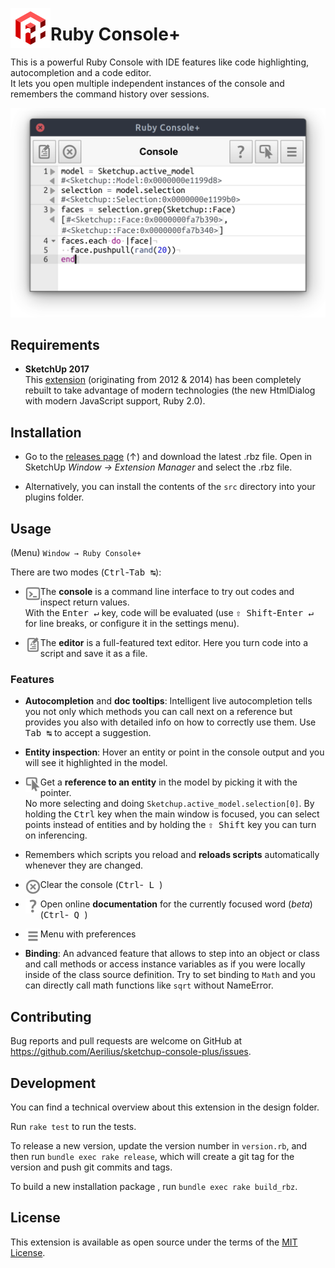 <img alt="logo" src="./src/ae_console/images/icon_64.png" align="left" /><h1>Ruby Console+</h1>

This is a powerful Ruby Console with IDE features like code highlighting, autocompletion and a code editor.  
It lets you open multiple independent instances of the console and remembers the command history over sessions.

<p align="center"><img alt="logo" src="./screenshots/console.png" width="514" /></p>

## Requirements

- **SketchUp 2017**  
  This [extension](https://extensions.sketchup.com/en/content/ruby-console) (originating from 2012 & 2014) has been completely rebuilt to take advantage of modern technologies (the new HtmlDialog with modern JavaScript support, Ruby 2.0).

## Installation

- Go to the [releases page](https://github.com/Aerilius/sketchup-console-plus/releases/) (↑) and download the latest .rbz file. Open in SketchUp _Window → Extension Manager_ and select the .rbz file.

- Alternatively, you can install the contents of the `src` directory into your plugins folder.

## Usage

(Menu) `Window → Ruby Console+`

There are two modes (<kbd>Ctrl</kbd>-<kbd>Tab ↹</kbd>):

- <img alt="Console" src="./src/ae_console/images/console.png" align="left" width="24" /> The **console** is a command line interface to try out codes and inspect return values.  
  With the <kbd>Enter ↵</kbd> key, code will be evaluated (use <kbd>⇧ Shift</kbd>-<kbd>Enter ↵</kbd> for line breaks, or configure it in the settings menu).

- <img alt="Editor" src="./src/ae_console/images/editor.png" align="left" width="24" /> The **editor** is a full-featured text editor. Here you turn code into a script and save it as a file. 

### Features

- **Autocompletion** and **doc tooltips**: Intelligent live autocompletion tells you not only which methods you can call next on a reference but provides you also with detailed info on how to correctly use them. Use <kbd>Tab ↹</kbd> to accept a suggestion.

- **Entity inspection**: Hover an entity or point in the console output and you will see it highlighted in the model.

- <img alt="Select" src="./src/ae_console/images/select.png" align="left" width="24" /> Get a **reference to an entity** in the model by picking it with the pointer.  
  No more selecting and doing `Sketchup.active_model.selection[0]`. By holding the <kbd>Ctrl</kbd> key when the main window is focused, you can select points instead of entities and by holding the <kbd>⇧ Shift</kbd> key you can turn on inferencing.

- Remembers which scripts you reload and **reloads scripts** automatically whenever they are changed.

- <img alt="Clear" src="./src/ae_console/images/clear.png" align="left" width="24" /> Clear the console (<kbd>Ctrl</kbd>-<kbd>&nbsp;L&nbsp;</kbd>)

- <img alt="Help" src="./src/ae_console/images/help.png" align="left" width="24" /> Open online **documentation** for the currently focused word (_beta_) (<kbd>Ctrl</kbd>-<kbd>&nbsp;Q&nbsp;</kbd>)

- <img alt="Menu" src="./src/ae_console/images/menu.png" align="left" width="24" /> Menu with preferences

- **Binding**: An advanced feature that allows to step into an object or class and call methods or access instance variables as if you were locally inside of the class source definition. Try to set binding to `Math` and you can directly call math functions like `sqrt` without NameError.

## Contributing

Bug reports and pull requests are welcome on GitHub at https://github.com/Aerilius/sketchup-console-plus/issues.

## Development

You can find a technical overview about this extension in the design folder.

Run `rake test` to run the tests.

To release a new version, update the version number in `version.rb`, and then run `bundle exec rake release`, which will create a git tag for the version and push git commits and tags.

To build a new installation package , run `bundle exec rake build_rbz`.

## License

This extension is available as open source under the terms of the [MIT License](http://opensource.org/licenses/MIT).
